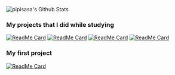 <img alt="pipisasa's Github Stats" src="https://github-readme-stats.vercel.app/api?username=pipisasa&show_icons=true&hide_border=true">

### My projects that I did while studying

[![ReadMe Card](https://github-readme-stats.vercel.app/api/pin/?username=pipisasa&repo=tanks_2.0)](https://github.com/pipisasa/tanks_2.0)
[![ReadMe Card](https://github-readme-stats.vercel.app/api/pin/?username=pipisasa&repo=feed-the-kittens)](https://github.com/pipisasa/feed-the-kittens)
[![ReadMe Card](https://github-readme-stats.vercel.app/api/pin/?username=pipisasa&repo=swapi)](https://github.com/pipisasa/swapi)
[![ReadMe Card](https://github-readme-stats.vercel.app/api/pin/?username=pipisasa&repo=fibonacci)](https://github.com/pipisasa/fibonacci)

### My first project 
[![ReadMe Card](https://github-readme-stats.vercel.app/api/pin/?username=pipisasa&repo=the_Bivvi_Hostel_LandingPage)](https://github.com/pipisasa/the_Bivvi_Hostel_LandingPage)
